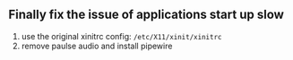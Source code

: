 ## Finally fix the issue of applications start up slow

1. use the original xinitrc config: ```/etc/X11/xinit/xinitrc```
2. remove paulse audio and install pipewire

